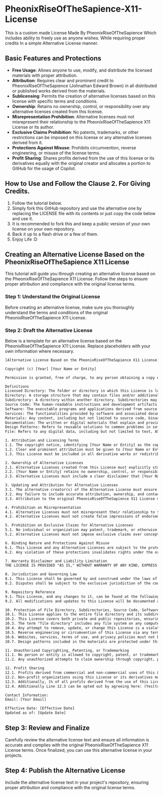 # PheonixRiseOfTheSapience-X11-License
This is a custom made License Made By PheonixRiseOfTheSapience Which includes ability to freely use as anyone wishes. While requiring proper credits In a simple Alternative License manner.

## Basic Features and Protections

- **Free Usage**: Allows anyone to use, modify, and distribute the licensed materials with proper attribution.
- **Attribution**: Requires clear and prominent credit to PheonixRiseOfTheSapience (Johnathan Edward Brown) in all distributed or published works derived from the materials.
- **Sublicensing**: Permits the creation of alternative licenses based on this license with specific terms and conditions.
- **Ownership**: Retains no ownership, control, or responsibility over any alternative licenses created from this license.
- **Misrepresentation Prohibition**: Alternative licenses must not misrepresent their relationship to the PheonixRiseOfTheSapience X11 License or its author.
- **Exclusive Claims Prohibition**: No patents, trademarks, or other restrictions can be imposed on this license or any alternative licenses derived from it.
- **Protections Against Misuse**: Prohibits circumvention, reverse engineering, or misuse of the license terms.
- **Profit Sharing**: Shares profits derived from the use of this license or its derivatives equally with the original creator and allocates a portion to GitHub for the usage of Copilot.

## How to Use and Follow the Clause 2. For Giving Credits.
1. Follow the tutorial below.
2. Simply fork this GitHub repository and use the alternative one by replacing the LICENSE file with its contents or just copy the code below and use it.
3. It is recommended to fork this and keep a public version of your own license on your own repository.
4. Back it up to a flash drive or a few of them.
5. Enjoy Life :D

## Creating an Alternative License Based on the PheonixRiseOfTheSapience X11 License

This tutorial will guide you through creating an alternative license based on the PheonixRiseOfTheSapience X11 License. Follow the steps to ensure proper attribution and compliance with the original license terms.

### Step 1: Understand the Original License

Before creating an alternative license, make sure you thoroughly understand the terms and conditions of the original PheonixRiseOfTheSapience X11 License.

### Step 2: Draft the Alternative License

Below is a template for an alternative license based on the PheonixRiseOfTheSapience X11 License. Replace placeholders with your own information where necessary.

```txt
[Alternative License Based on the PheonixRiseOfTheSapience X11 License]

Copyright (c) [Year] [Your Name or Entity]

Permission is granted, free of charge, to any person obtaining a copy of this license and associated documentation files (the "License") to use, modify, and distribute this License or derivatives thereof, subject to the following conditions:

Definitions
Licensed Directory: The folder or directory in which this License is located, including all files, folders, and subdirectories within it.
Directory: A storage structure that may contain files and/or additional directories (subdirectories).
Subdirectory: A directory within another directory. Subdirectories may contain additional files, folders, and subdirectories.
Source Code: The human-readable instructions and development artifacts used to create software.
Software: The executable programs and applications derived from source code.
Services: The functionalities provided by software and associated documentation, including but not limited to web services, APIs, and cloud-based solutions.
Materials: Any content, including but not limited to source code, binaries, documentation, and related assets.
Documentation: The written or digital materials that explain and provide instructions for the use of the software and services.
Design Patterns: Refers to reusable solutions to common problems in software design, including but not limited to Singleton, Factory Method, Observer, and Strategy patterns along with Design Patterns in general as a whole collective of types of categories defined as a Design Pattern or considered by legal english definition of a "Design Pattern".
File: Refers to any digital data, including but not limited to text, ASCII characters, numbers, binary data, images, videos, and any other form of digital content stored in any format within a computer operating system. This includes the entire contents of said file and any metadata, attributes, and properties associated with it.

1. Attribution and Licensing Terms
1.1. The copyright notice, identifying [Your Name or Entity] as the copyright holder, and this permission notice must be included in all copies or substantial portions of the Materials.
1.2. Clear and prominent attribution must be given to [Your Name or Entity] in all distributed or published works derived from the Materials, including visible credit in documentation, user interfaces, instructional materials, and publicly visible outputs.
1.3. This License must be included in all derivative works or redistributed versions of the Materials, ensuring the terms remain binding.

2. Ownership of Alternative Licenses
2.1. Alternative Licenses created from this License must explicitly state the ownership of the alternative version, identifying the alternative creator(s) or entity/entities as the owner(s).
2.2. [Your Name or Entity] retains no ownership, control, or responsibility over any Alternative Licenses.
2.3. Alternative Licenses must include a clear disclaimer that [Your Name or Entity] is not the owner or legal representative of the Alternative License.

3. Updating and Attribution for Alternative Licenses
3.1. The alternative creator(s) of the Alternative License must ensure that all relevant contact and attribution information is accurate and properly updated in the License text.
3.2. Any failure to include accurate attribution, ownership, and contact details may invalidate the legality of the Alternative License.
3.3. Attribution to the original PheonixRiseOfTheSapience X11 License must be preserved, but ownership credit for the alternative version must not imply ownership or endorsement by [Your Name or Entity].

4. Prohibition on Misrepresentation
4.1. Alternative Licenses must not misrepresent their relationship to the PheonixRiseOfTheSapience X11 License or its author.
4.2. Alternative Licenses must not create false impressions of endorsement, shared ownership, or legal connection with [Your Name or Entity].

5. Prohibition on Exclusive Claims for Alternative Licenses
5.1. No individual or organization may patent, trademark, or otherwise restrict the use of this License or any Alternative Licenses derived from it.
5.2. Alternative Licenses must not impose exclusive claims over concepts, terms, or conditions present in this License.

6. Binding Nature and Protections Against Misuse
6.1. This License and any Alternative Licenses are subject to the protections outlined in Sections 4, 5, and 6 regarding circumvention, reverse engineering, or misuse.
6.2. Any violation of these protections invalidates rights under the original PheonixRiseOfTheSapience X11 License and any Alternative Licenses derived from it.

7. Warranty Disclaimer and Liability Limitation
THE LICENSE IS PROVIDED "AS IS," WITHOUT WARRANTY OF ANY KIND, EXPRESS OR IMPLIED, INCLUDING BUT NOT LIMITED TO THE WARRANTIES OF MERCHANTABILITY, FITNESS FOR A PARTICULAR PURPOSE, AND NONINFRINGEMENT.

8. Jurisdiction and Governing Law
8.1. This License shall be governed by and construed under the laws of [Your Jurisdiction].
8.2. Disputes shall be subject to the exclusive jurisdiction of the courts of [Your Jurisdiction].

9. Repository Reference
9.1. This License, and any changes to it, can be found at the following repository: [Your Repository URL].
9.2. All modifications and updates to this License will be documented and published in the repository mentioned above.

10. Protection of File Directory, Subdirectories, Source Code, Software, Services, Materials, Documentation, and Design Patterns
10.1. This License applies to the entire file directory and its subdirectories, including all files and folders within the repository.
10.2. This License covers both private and public repositories, ensuring that the terms apply regardless of the repository's visibility.
10.3. The term "file directory" includes any file system on any computer machine.
10.4. Any attempt to remove, update, or change this License is a violation of the License itself.
10.5. Reverse engineering or circumvention of this License via any terms of use, privacy policy, license, websites, or services is strictly prohibited.
10.6. Websites, services, terms of use, and privacy policies must not be used to circumvent, reverse engineer, or otherwise violate this License.
10.7. Design patterns included in the materials are protected under this License and must not be used to claim exclusive rights.

11. Unauthorized Copyrighting, Patenting, or Trademarking
11.1. No person or entity is allowed to copyright, patent, or trademark this License or any derivative works thereof without explicit written consent from [Your Name or Entity].
11.2. Any unauthorized attempts to claim ownership through copyright, patents, or trademarks will render this License null and void for the offending party.

12. Profit Sharing
12.1. Profits derived from commercial and non-commercial uses of this License or its derivatives must be shared equally (50%) with the original creator, [Your Name or Entity].
12.2. Non-profit organizations using this License or its derivatives must allocate 5% of any profits made to [Your Name or Entity].
12.3. Additionally, 1% of all profits derived from the use of this License, its derivatives, or associated services must be allocated to GitHub for the usage of Copilot.
12.4. Additionally Line 12.3 can be opted out by agreeing here: (Yes[true] / No[false])

Contact Information:
Email: [Your Email]

Effective Date: [Effective Date]
Updated as of: [Update Date]
```
## Step 3: Review and Finalize
Carefully review the alternative license text and ensure all information is accurate and complies with the original PheonixRiseOfTheSapience X11 License terms. Once finalized, you can use this alternative license in your projects.

## Step 4: Publish the Alternative License
Include the alternative license text in your project's repository, ensuring proper attribution and compliance with the original license terms.
